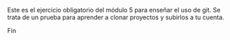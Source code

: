 Este es el ejercicio obligatorio del módulo 5 para enseñar el uso de git.
Se trata de un prueba para aprender a clonar proyectos y subirlos a tu cuenta.

Fin
